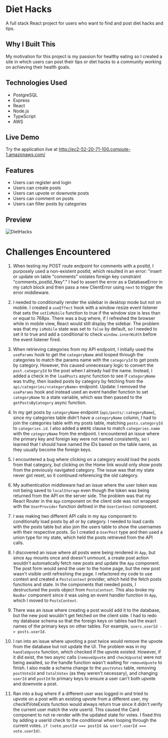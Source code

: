 # Diet Hacks

A full stack React project for users who want to find and post diet hacks and tips.

## Why I Built This

My motivation for this project is my passion for healthy eating so I created a site in which users can post their tips or diet hacks to a community working on achieving their health goals.

## Technologies Used

- PostgreSQL
- Express
- React
- Node.js
- TypeScript
- AWS

## Live Demo

Try the application live at http://ec2-52-20-71-100.compute-1.amazonaws.com/

## Features

- Users can register and login
- Users can create posts
- Users can upvote or downvote posts
- Users can comment on posts
- Users can filter posts by categories

## Preview

![DietHacks](https://github.com/user-attachments/assets/03d66a6c-0cd1-42cb-8849-0c23e9d5cd1b)

# Challenges Encountered

1. When testing my POST route endpoint for comments with a postId, I purposely used a non-existent postId, which resulted in an error: "insert or update on table \"comments\" violates foreign key constraint \"comments_postId_fkey\"." I had to assert the error as a DatabaseError in my catch block and then pass a new ClientError using `next` to trigger the error middleware.

2. I needed to conditionally render the sidebar in desktop mode but not on mobile. I created a `useEffect` hook with a window resize event listener that sets the `setIsMobile` function to true if the window size is less than or equal to 768px. There was a bug where, if I refreshed the browser while in mobile view, React would still display the sidebar. The problem was that my `isMobile` state was set to `false` by default, so I needed to set it to true and add a conditional to check `window.innerWidth` before the event listener fired.

3. When retrieving categories from my API endpoint, I initially used the `useParams` hook to get the `categoryName` and looped through the categories to match the params name with the `categoryId` to get posts by category. However, this caused unnecessary logic to convert the `post.categoryId` to the post when I already had the name. Instead, I added a check in the `loadPosts` async function to see if `categoryName` was truthy, then loaded posts by category by fetching from the `api/categories/<categoryName>` endpoint. Update: I removed the `useParams` hook and instead used an event handler function to set `categoryName` to a state variable, which was then passed to the `getPostsByCategory` async function.

4. In my get posts by `categoryName` endpoint (`api/posts/:categoryName`), since my categories table didn't have a `categoryName` column, I had to join the categories table with my posts table, matching `posts.categoryId` to `categories.id`. I also added a `WHERE` clause to match `categories.name` with the `categoryName` from the endpoint. I encountered an issue where the primary key and foreign key were not named consistently, so I learned that I should have named the IDs based on the table name, as they usually become the foreign keys.

5. I encountered a bug where clicking on a category would load the posts from that category, but clicking on the Home link would only show posts from the previously navigated category. The issue was that my state never got reset, so it continued referencing the old category.

6. My authentication middleware had an issue where the user token was not being saved to `localStorage` even though the token was being returned from the API on the server side. The problem was that my React Router in the `App` component on the client side was not wrapped with the `UserProvider` function defined in the `UserContext` component.

7. I was making two different API calls in my `App` component to conditionally load posts by all or by category. I needed to load cards with the posts table but also join the users table to show the usernames with their respective posts. So I created a `UserPost` type and then used a union type for my state, which held the posts retrieved from the API calls.

8. I discovered an issue where all posts were being rendered in `App`, but since `App` mounts once and doesn't unmount, a create post action wouldn't automatically fetch new posts and update the `App` component. The post form would send the user to the home page, but the new post wasn't visible until refreshing the page. I refactored my code to use context and created a `PostsContext` provider, which held the fetch posts functions and state. In the components that needed posts, I destructured the posts object from `PostsContext`. This also broke my `NavBar` component since it was using an event handler function in `App`, which I moved to `PostsContext`.

9. There was an issue where creating a post would add it to the database, but the new post wouldn't get fetched on the client side. I had to redo my database schema so that the foreign keys on tables had the exact names of the primary keys on other tables. For example, `users.userId -> posts.userId`.

10. I ran into an issue where upvoting a post twice would remove the upvote from the database but not update the UI. The problem was in my `handleUpvote` function, which checked if the upvote existed. However, if it did exist, the two async calls (`removeUpvote` and `checkUpvote`) were not being awaited, so the handle function wasn't waiting for `removeUpvote` to finish. I also made a schema change to the `postVotes` table, removing `postVoteId` and `totalVotes` (as they weren't necessary), and changing `userId` and `postId` to primary keys to ensure a user can't both upvote and downvote a post.

11. Ran into a bug where if a different user was logged in and tried to upvote on a post with an existing upvote from a different user, my checkIfVoteExists function would always return true since it didn't verify the current user match the vote userId. This caused the Card component to not re-render with the updated state for votes. I fixed this by adding a userId check to the conditional when looping through the current votes. `if (vote.postId === postId && user?.userId === vote.userId)`.
